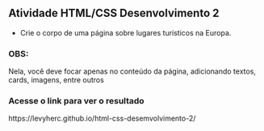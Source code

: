 <h2>
  <strong>Atividade HTML/CSS Desenvolvimento 2</strong>
</h2>

<ul>
  <li>
    Crie o corpo de uma página sobre lugares turísticos na Europa.
  </li>
</ul>

<h3>
  OBS:
</h3>

<p>
    Nela, você deve focar apenas no conteúdo da página, adicionando textos, cards, imagens, entre outros
</p>

<h3>
 Acesse o link para ver o resultado
</h3>

<p>
  https://levyherc.github.io/html-css-desemvolvimento-2/
</p>
